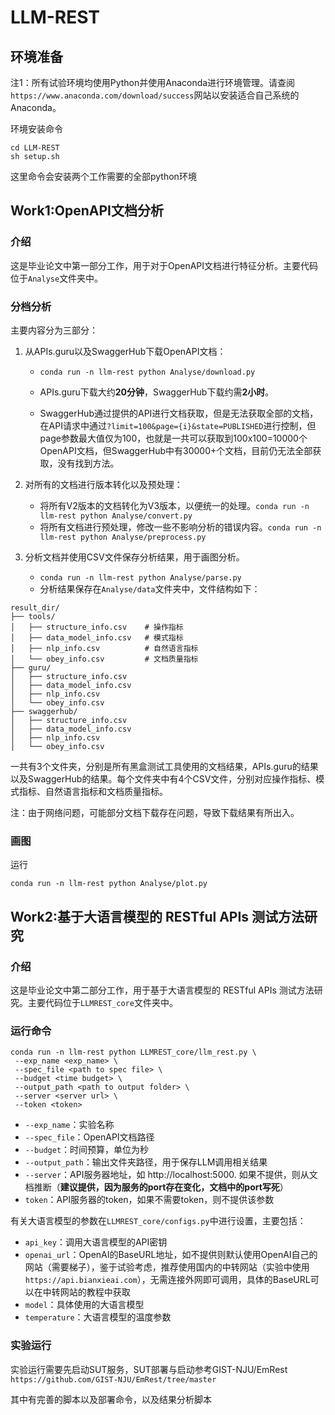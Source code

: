 # LLM-REST
  
## 环境准备
注1：所有试验环境均使用Python并使用Anaconda进行环境管理。请查阅` https://www.anaconda.com/download/success `网站以安装适合自己系统的Anaconda。

环境安装命令
``` 
cd LLM-REST
sh setup.sh 
```

这里命令会安装两个工作需要的全部python环境

## Work1:OpenAPI文档分析 
 
### 介绍  
  
这是毕业论文中第一部分工作，用于对于OpenAPI文档进行特征分析。主要代码位于`Analyse`文件夹中。

### 分档分析  

主要内容分为三部分：  
  
1. 从APIs.guru以及SwaggerHub下载OpenAPI文档：  
  
   - ``` conda run -n llm-rest python Analyse/download.py ```  
  
   - APIs.guru下载大约**20分钟**，SwaggerHub下载约需**2小时**。  
  
   - SwaggerHub通过提供的API进行文档获取，但是无法获取全部的文档，在API请求中通过`?limit=100&page={i}&state=PUBLISHED`进行控制，但page参数最大值仅为100，也就是一共可以获取到100x100=10000个OpenAPI文档，但SwaggerHub中有30000+个文档，目前仍无法全部获取，没有找到方法。  
  
2. 对所有的文档进行版本转化以及预处理：
  
   - 将所有V2版本的文档转化为V3版本，以便统一的处理。``` conda run -n llm-rest python Analyse/convert.py ```
   - 将所有文档进行预处理，修改一些不影响分析的错误内容。``` conda run -n llm-rest python Analyse/preprocess.py ```

3. 分析文档并使用CSV文件保存分析结果，用于画图分析。

   - ``` conda run -n llm-rest python Analyse/parse.py ```
   - 分析结果保存在`Analyse/data`文件夹中，文件结构如下：
```
result_dir/  
├── tools/               
│   ├── structure_info.csv    # 操作指标
│   ├── data_model_info.csv   # 模式指标 
│   ├── nlp_info.csv          # 自然语言指标  
│   └── obey_info.csv         # 文档质量指标        
├── guru/                
│   ├── structure_info.csv    
│   ├── data_model_info.csv  
│   ├── nlp_info.csv          
│   └── obey_info.csv         
├── swaggerhub/            
│   ├── structure_info.csv   
│   ├── data_model_info.csv   
│   ├── nlp_info.csv           
│   └── obey_info.csv       
```
一共有3个文件夹，分别是所有黑盒测试工具使用的文档结果，APIs.guru的结果以及SwaggerHub的结果。每个文件夹中有4个CSV文件，分别对应操作指标、模式指标、自然语言指标和文档质量指标。

注：由于网络问题，可能部分文档下载存在问题，导致下载结果有所出入。

### 画图

运行

```conda run -n llm-rest python Analyse/plot.py ```

## Work2:基于大语言模型的 RESTful APIs 测试方法研究

### 介绍

这是毕业论文中第二部分工作，用于基于大语言模型的 RESTful APIs 测试方法研究。主要代码位于`LLMREST_core`文件夹中。

### 运行命令

```
conda run -n llm-rest python LLMREST_core/llm_rest.py \
 --exp_name <exp_name> \
 --spec_file <path to spec file> \
 --budget <time budget> \
 --output_path <path to output folder> \
 --server <server url> \
 --token <token>
```
- `--exp_name`：实验名称
- `--spec_file`：OpenAPI文档路径
- `--budget`：时间预算，单位为秒
- `--output_path`：输出文件夹路径，用于保存LLM调用相关结果
- `--server`：API服务器地址，如 http://localhost:5000. 如果不提供，则从文档推断（**建议提供，因为服务的port存在变化，文档中的port写死**）
- `token`：API服务器的token，如果不需要token，则不提供该参数

有关大语言模型的参数在`LLMREST_core/configs.py`中进行设置，主要包括：
- `api_key`：调用大语言模型的API密钥
- `openai_url`：OpenAI的BaseURL地址，如不提供则默认使用OpenAI自己的网站（需要梯子），鉴于试验考虑，推荐使用国内的中转网站（实验中使用```https://api.bianxieai.com```），无需连接外网即可调用，具体的BaseURL可以在中转网站的教程中获取
- `model`：具体使用的大语言模型
- `temperature`：大语言模型的温度参数

### 实验运行

实验运行需要先启动SUT服务，SUT部署与启动参考GIST-NJU/EmRest ```https://github.com/GIST-NJU/EmRest/tree/master```

其中有完善的脚本以及部署命令，以及结果分析脚本